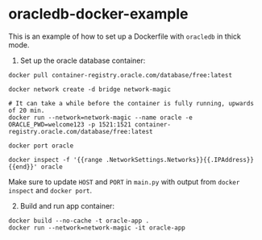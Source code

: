 # oracledb-docker-example

This is an example of how to set up a Dockerfile with `oracledb` in thick mode.

1. Set up the oracle database container:

```shell
docker pull container-registry.oracle.com/database/free:latest

docker network create -d bridge network-magic

# It can take a while before the container is fully running, upwards of 20 min.
docker run --network=network-magic --name oracle -e ORACLE_PWD=welcome123 -p 1521:1521 container-registry.oracle.com/database/free:latest

docker port oracle

docker inspect -f '{{range .NetworkSettings.Networks}}{{.IPAddress}}{{end}}' oracle
```

Make sure to update `HOST` and `PORT` in `main.py` with output from `docker inspect` and `docker port`.

2. Build and run app container:

```shell
docker build --no-cache -t oracle-app .
docker run --network=network-magic -it oracle-app
```
